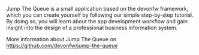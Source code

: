 Jump The Queue is a small application based on the devonfw framework, which you can create yourself by following our simple step-by-step tutorial. By doing so, you will learn about the app development workflow and gain insight into the design of a professional business information system.

More information about Jump The Queue on https://github.com/devonfw/jump-the-queue
